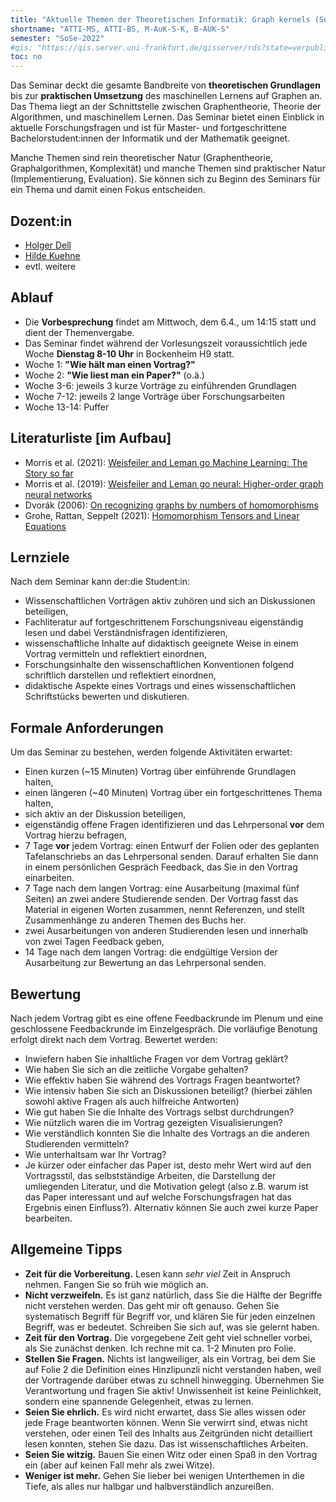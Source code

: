 ```yaml
---
title: "Aktuelle Themen der Theoretischen Informatik: Graph kernels (Seminar)"
shortname: "ATTI-MS, ATTI-BS, M-AuK-S-K, B-AUK-S"
semester: "SoSe-2022"
#qis: "https://qis.server.uni-frankfurt.de/qisserver/rds?state=verpublish&status=init&vmfile=no&publishid=326013&moduleCall=webInfo&publishConfFile=webInfo&publishSubDir=veranstaltung"
toc: no
---
```


Das Seminar deckt die gesamte Bandbreite von **theoretischen Grundlagen** bis zur **praktischen Umsetzung** des maschinellen Lernens auf Graphen an.
Das Thema liegt an der Schnittstelle zwischen Graphentheorie, Theorie der Algorithmen, und maschinellem Lernen.
Das Seminar bietet einen Einblick in aktuelle Forschungsfragen und ist für Master- und fortgeschrittene Bachelorstudent:innen der Informatik und der Mathematik geeignet.

Manche Themen sind rein theoretischer Natur (Graphentheorie, Graphalgorithmen, Komplexität) und manche Themen sind praktischer Natur (Implementierung, Evaluation). Sie können sich zu Beginn des Seminars für ein Thema und damit einen Fokus entscheiden.

## Dozent:in

- [Holger Dell](/~dell/)
- [Hilde Kuehne](https://hildekuehne.github.io/)
- evtl. weitere

## Ablauf

- Die **Vorbesprechung** findet am Mittwoch, dem 6.4., um 14:15 statt und dient der Themenvergabe.
- Das Seminar findet während der Vorlesungszeit voraussichtlich jede Woche **Dienstag 8-10 Uhr** in Bockenheim H9 statt.
- Woche 1: **"Wie hält man einen Vortrag?"**
- Woche 2: **"Wie liest man ein Paper?"** (o.ä.)
- Woche 3-6: jeweils 3 kurze Vorträge zu einführenden Grundlagen
- Woche 7-12: jeweils 2 lange Vorträge über Forschungsarbeiten
- Woche 13-14: Puffer

## Literaturliste [im Aufbau]

- Morris et al. (2021): [Weisfeiler and Leman go Machine Learning: The Story so far](https://arxiv.org/pdf/2112.09992.pdf)
- Morris et al. (2019): [Weisfeiler and Leman go neural: Higher-order graph neural networks](https://arxiv.org/pdf/1810.02244.pdf)
- Dvorák (2006): [On recognizing graphs by numbers of homomorphisms](https://iti.mff.cuni.cz/series/2006/287.pdf)
- Grohe, Rattan, Seppelt (2021): [Homomorphism Tensors and Linear Equations](https://arxiv.org/pdf/2111.11313.pdf)

## Lernziele

Nach dem Seminar kann der:die Student:in:

- Wissenschaftlichen Vorträgen aktiv zuhören und sich an Diskussionen beteiligen,
- Fachliteratur auf fortgeschrittenem Forschungsniveau eigenständig lesen und dabei Verständnisfragen identifizieren,
- wissenschaftliche Inhalte auf didaktisch geeignete Weise in einem Vortrag vermitteln und reflektiert einordnen,
- Forschungsinhalte den wissenschaftlichen Konventionen folgend schriftlich darstellen und reflektiert einordnen,
- didaktische Aspekte eines Vortrags und eines wissenschaftlichen Schriftstücks bewerten und diskutieren.

## Formale Anforderungen

Um das Seminar zu bestehen, werden folgende Aktivitäten erwartet:

- Einen kurzen (~15 Minuten) Vortrag über einführende Grundlagen halten,
- einen längeren (~40 Minuten) Vortrag über ein fortgeschrittenes Thema halten,
- sich aktiv an der Diskussion beteiligen,
- eigenständig offene Fragen identifizieren und das Lehrpersonal **vor** dem Vortrag hierzu befragen,
- 7 Tage **vor** jedem Vortrag: einen Entwurf der Folien oder des geplanten Tafelanschriebs an das Lehrpersonal senden. Darauf erhalten Sie dann in einem persönlichen Gespräch Feedback, das Sie in den Vortrag einarbeiten.
- 7 Tage nach dem langen Vortrag: eine Ausarbeitung (maximal fünf Seiten) an zwei andere Studierende senden. Der Vortrag fasst das Material in eigenen Worten zusammen, nennt Referenzen, und stellt Zusammenhänge zu anderen Themen des Buchs her.
- zwei Ausarbeitungen von anderen Studierenden lesen und innerhalb von zwei Tagen Feedback geben,
- 14 Tage nach dem langen Vortrag: die endgültige Version der Ausarbeitung zur Bewertung an das Lehrpersonal senden.

## Bewertung

Nach jedem Vortrag gibt es eine offene Feedbackrunde im Plenum und eine geschlossene Feedbackrunde im Einzelgespräch. Die vorläufige Benotung erfolgt direkt nach dem Vortrag. Bewertet werden:

- Inwiefern haben Sie inhaltliche Fragen vor dem Vortrag geklärt?
- Wie haben Sie sich an die zeitliche Vorgabe gehalten?
- Wie effektiv haben Sie während des Vortrags Fragen beantwortet?
- Wie intensiv haben Sie sich an Diskussionen beteiligt? (hierbei zählen sowohl aktive Fragen als auch hilfreiche Antworten)
- Wie gut haben Sie die Inhalte des Vortrags selbst durchdrungen?
- Wie nützlich waren die im Vortrag gezeigten Visualisierungen?
- Wie verständlich konnten Sie die Inhalte des Vortrags an die anderen Studierenden vermitteln?
- Wie unterhaltsam war Ihr Vortrag?
- Je kürzer oder einfacher das Paper ist, desto mehr Wert wird auf den Vortragsstil, das selbstständige Arbeiten, die Darstellung der umliegenden Literatur, und die Motivation gelegt (also z.B. warum ist das Paper interessant und auf welche Forschungsfragen hat das Ergebnis einen Einfluss?). Alternativ können Sie auch zwei kurze Paper bearbeiten.

## Allgemeine Tipps

- **Zeit für die Vorbereitung.** Lesen kann *sehr viel* Zeit in Anspruch nehmen. Fangen Sie so früh wie möglich an.
- **Nicht verzweifeln.** Es ist ganz natürlich, dass Sie die Hälfte der Begriffe nicht verstehen werden. Das geht mir oft genauso. Gehen Sie systematisch Begriff für Begriff vor, und klären Sie für jeden einzelnen Begriff, was er bedeutet. Schreiben Sie sich auf, was sie gelernt haben.
- **Zeit für den Vortrag.** Die vorgegebene Zeit geht viel schneller vorbei, als Sie zunächst denken. Ich rechne mit ca. 1-2 Minuten pro Folie.
- **Stellen Sie Fragen.** Nichts ist langweiliger, als ein Vortrag, bei dem Sie auf Folie 2 die Definition eines Hinzlipunzli nicht verstanden haben, weil der Vortragende darüber etwas zu schnell hinwegging. Übernehmen Sie Verantwortung und fragen Sie aktiv! Unwissenheit ist keine Peinlichkeit, sondern eine spannende Gelegenheit, etwas zu lernen.
- **Seien Sie ehrlich.** Es wird nicht erwartet, dass Sie alles wissen oder jede Frage beantworten können. Wenn Sie verwirrt sind, etwas nicht verstehen, oder einen Teil des Inhalts aus Zeitgründen nicht detailliert lesen konnten, stehen Sie dazu. Das ist wissenschaftliches Arbeiten.
- **Seien Sie witzig.** Bauen Sie einen Witz oder einen Spaß in den Vortrag ein (aber auf keinen Fall mehr als zwei Witze).
- **Weniger ist mehr.** Gehen Sie lieber bei wenigen Unterthemen in die Tiefe, als alles nur halbgar und halbverständlich anzureißen.
